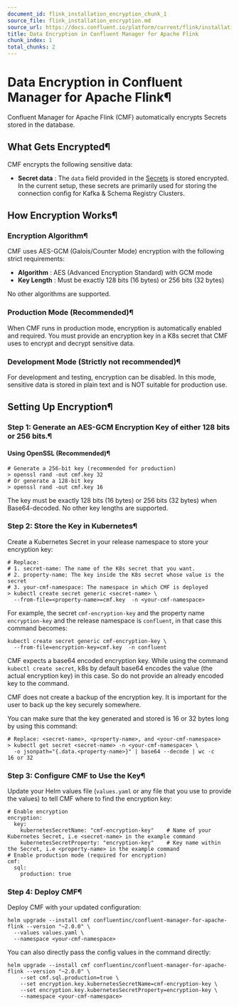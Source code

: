 ```yaml
---
document_id: flink_installation_encryption_chunk_1
source_file: flink_installation_encryption.md
source_url: https://docs.confluent.io/platform/current/flink/installation/encryption.html
title: Data Encryption in Confluent Manager for Apache Flink
chunk_index: 1
total_chunks: 2
---
```


# Data Encryption in Confluent Manager for Apache Flink¶

Confluent Manager for Apache Flink (CMF) automatically encrypts Secrets stored in the database.

## What Gets Encrypted¶

CMF encrypts the following sensitive data:

  * **Secret data** : The `data` field provided in the [Secrets](link_to_secrets_api_or_objects_here) is stored encrypted. In the current setup, these secrets are primarily used for storing the connection config for Kafka & Schema Registry Clusters.

## How Encryption Works¶

### Encryption Algorithm¶

CMF uses AES-GCM (Galois/Counter Mode) encryption with the following strict requirements:

  * **Algorithm** : AES (Advanced Encryption Standard) with GCM mode
  * **Key Length** : Must be exactly 128 bits (16 bytes) or 256 bits (32 bytes)

No other algorithms are supported.

### Production Mode (Recommended)¶

When CMF runs in production mode, encryption is automatically enabled and required. You must provide an encryption key in a K8s secret that CMF uses to encrypt and decrypt sensitive data.

### Development Mode (Strictly not recommended)¶

For development and testing, encryption can be disabled. In this mode, sensitive data is stored in plain text and is NOT suitable for production use.

## Setting Up Encryption¶

### Step 1: Generate an AES-GCM Encryption Key of either 128 bits or 256 bits.¶

#### Using OpenSSL (Recommended)¶

    # Generate a 256-bit key (recommended for production)
    > openssl rand -out cmf.key 32
    # Or generate a 128-bit key
    > openssl rand -out cmf.key 16

The key must be exactly 128 bits (16 bytes) or 256 bits (32 bytes) when Base64-decoded. No other key lengths are supported.

### Step 2: Store the Key in Kubernetes¶

Create a Kubernetes Secret in your release namespace to store your encryption key:

    # Replace:
    # 1. secret-name: The name of the K8s secret that you want.
    # 2. property-name: The key inside the K8s secret whose value is the secret
    # 3. your-cmf-namespace: The namespace in which CMF is deployed
    > kubectl create secret generic <secret-name> \
      --from-file=<property-name>=cmf.key  -n <your-cmf-namespace>

For example, the secret `cmf-encryption-key` and the property name `encryption-key` and the release namespace is `confluent`, in that case this command becomes:

    kubectl create secret generic cmf-encryption-key \
      --from-file=encryption-key=cmf.key  -n confluent

CMF expects a base64 encoded encryption key. While using the command `kubectl create secret`, k8s by default base64 encodes the value (the actual encryption key) in this case. So do not provide an already encoded key to the command.

CMF does not create a backup of the encryption key. It is important for the user to back up the key securely somewhere.

You can make sure that the key generated and stored is 16 or 32 bytes long by using this command:

    # Replace: <secret-name>, <property-name>, and <your-cmf-namespace>
    > kubectl get secret <secret-name> -n <your-cmf-namespace> \
      -o jsonpath="{.data.<property-name>}" | base64 --decode | wc -c
    16 or 32

### Step 3: Configure CMF to Use the Key¶

Update your Helm values file (`values.yaml` or any file that you use to provide the values) to tell CMF where to find the encryption key:

    # Enable encryption
    encryption:
      key:
        kubernetesSecretName: "cmf-encryption-key"    # Name of your Kubernetes Secret, i.e <secret-name> in the example command
        kubernetesSecretProperty: "encryption-key"    # Key name within the Secret, i.e <property-name> in the example command
    # Enable production mode (required for encryption)
    cmf:
      sql:
        production: true

### Step 4: Deploy CMF¶

Deploy CMF with your updated configuration:

    helm upgrade --install cmf confluentinc/confluent-manager-for-apache-flink --version "~2.0.0" \
      --values values.yaml \
      --namespace <your-cmf-namespace>

You can also directly pass the config values in the command directly:

    helm upgrade --install cmf confluentinc/confluent-manager-for-apache-flink --version "~2.0.0" \
        --set cmf.sql.production=true \
        --set encryption.key.kubernetesSecretName=cmf-encryption-key \
        --set encryption.key.kubernetesSecretProperty=encryption-key \
        --namespace <your-cmf-namespace>
